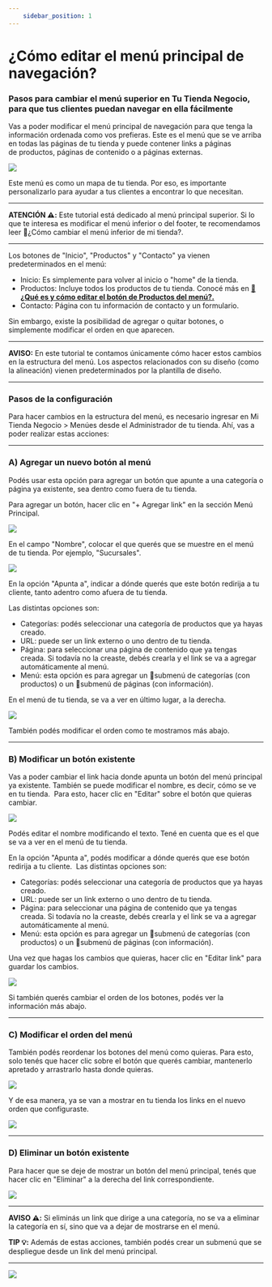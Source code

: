```yaml
---
    sidebar_position: 1
---
```

# ¿Cómo editar el menú principal de navegación?

### Pasos para cambiar el menú superior en Tu Tienda Negocio, para que tus clientes puedan navegar en ella fácilmente

Vas a poder modificar el menú principal de navegación para que tenga la información ordenada como vos prefieras. Este es el menú que se ve arriba en todas las páginas de tu tienda y puede contener links a páginas de productos, páginas de contenido o a páginas externas. 

![](/Fotos/menu/editarElMenu/1.jpg)

Este menú es como un mapa de tu tienda. Por eso, es importante personalizarlo para ayudar a tus clientes a encontrar lo que necesitan.

-----------------------------------------------------------------------------------------------------------------------------------------
**ATENCIÓN ⚠️:** Este tutorial está dedicado al menú principal superior. Si lo que te interesa es modificar el menú inferior o del footer, te recomendamos leer 📝¿Cómo cambiar el menú inferior de mi tienda?.

-----------------------------------------------------------------------------------------------------------------------------------------
Los botones de "Inicio", "Productos" y "Contacto" ya vienen predeterminados en el menú:
- Inicio: Es simplemente para volver al inicio o "home" de la tienda.
- Productos: Incluye todos los productos de tu tienda. Conocé más en **[📝¿Qué es y cómo editar el botón de Productos del menú?.](/tutoriales/tienda-online/menues/¿Què-es-y-còmo-edio-el-botòn-de-Productos-en-el-menù)**
- Contacto: Página con tu información de contacto y un formulario.

Sin embargo, existe la posibilidad de agregar o quitar botones, o simplemente modificar el orden en que aparecen.

-----------------------------------------------------------------------------------------------------------------------------------------
**AVISO:** En este tutorial te contamos únicamente cómo hacer estos cambios en la estructura del menú. Los aspectos relacionados con su diseño (como la alineación) vienen predeterminados por la plantilla de diseño. 

-----------------------------------------------------------------------------------------------------------------------------------------

### Pasos de la configuración
Para hacer cambios en la estructura del menú, es necesario ingresar en Mi Tienda Negocio > Menúes desde el Administrador de tu tienda. Ahí, vas a poder realizar estas acciones:

-----------------------------------------------------------------------------------------------------------------------------------------
### A) Agregar un nuevo botón al menú

Podés usar esta opción para agregar un botón que apunte a una categoría o página ya existente, sea dentro como fuera de tu tienda.

Para agregar un botón, hacer clic en "+ Agregar link" en la sección Menú Principal.

![](/Fotos/menu/editarElMenu/editarMenu5.jpg)

En el campo "Nombre", colocar el que querés que se muestre en el menú de tu tienda. Por ejemplo, "Sucursales".

![](/Fotos/menu/editarElMenu/editarMenu6.jpg)

En la opción "Apunta a", indicar a dónde querés que este botón redirija a tu cliente, tanto adentro como afuera de tu tienda.

Las distintas opciones son:
- Categorías: podés seleccionar una categoría de productos que ya hayas creado.
- URL: puede ser un link externo o uno dentro de tu tienda.
- Página: para seleccionar una página de contenido que ya tengas creada. Si todavía no la creaste, debés crearla y el link se va a agregar automáticamente al menú.
- Menú: esta opción es para agregar un 📝submenú de categorías (con productos) o un 📝submenú de páginas (con información).

En el menú de tu tienda, se va a ver en último lugar, a la derecha.

![](/Fotos/menu/editarElMenu/editarMenu7.jpg)

También podés modificar el orden como te mostramos más abajo.

-----------------------------------------------------------------------------------------------------------------------------------------
### B) Modificar un botón existente

Vas a poder cambiar el link hacia donde apunta un botón del menú principal ya existente. También se puede modificar el nombre, es decir, cómo se ve en tu tienda. 
Para esto, hacer clic en "Editar" sobre el botón que quieras cambiar.

![](/Fotos/menu/editarElMenu/editarMenu8.jpg)

Podés editar el nombre modificando el texto. Tené en cuenta que es el que se va a ver en el menú de tu tienda.

En la opción "Apunta a", podés modificar a dónde querés que ese botón redirija a tu cliente. 
Las distintas opciones son:
- Categorías: podés seleccionar una categoría de productos que ya hayas creado.
- URL: puede ser un link externo o uno dentro de tu tienda.
- Página: para seleccionar una página de contenido que ya tengas creada. Si todavía no la creaste, debés crearla y el link se va a agregar automáticamente al menú.
- Menú: esta opción es para agregar un 📝submenú de categorías (con productos) o un 📝submenú de páginas (con información).

Una vez que hagas los cambios que quieras, hacer clic en "Editar link" para guardar los cambios.

![](/Fotos/menu/editarElMenu/editarMenu9.jpg)

Si también querés cambiar el orden de los botones, podés ver la información más abajo. 

-----------------------------------------------------------------------------------------------------------------------------------------
### C) Modificar el orden del menú

También podés reordenar los botones del menú como quieras. Para esto, solo tenés que hacer clic sobre el botón que querés cambiar, mantenerlo apretado y arrastrarlo hasta donde quieras.

![](/Fotos/menu/editarElMenu/editarMenu1.gif)

Y de esa manera, ya se van a mostrar en tu tienda los links en el nuevo orden que configuraste.

![](/Fotos/menu/editarElMenu/editarMenu2.gif)

-----------------------------------------------------------------------------------------------------------------------------------------
### D) Eliminar un botón existente

Para hacer que se deje de mostrar un botón del menú principal, tenés que hacer clic en "Eliminar" a la derecha del link correspondiente.

![](/Fotos/menu/editarElMenu/editarMenu3.gif)

-----------------------------------------------------------------------------------------------------------------------------------------
**AVISO ⚠️:** Si eliminás un link que dirige a una categoría, no se va a eliminar la categoría en sí, sino que va a dejar de mostrarse en el menú.

**TIP 💡:** Además de estas acciones, también podés crear un submenú que se despliegue desde un link del menú principal.

-----------------------------------------------------------------------------------------------------------------------------------------
![](/Fotos/menu/editarElMenu/editarMenu4.gif)



